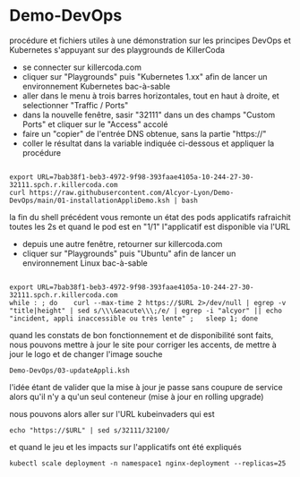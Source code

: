 # Demo-DevOps
procédure et fichiers utiles à une démonstration sur les principes DevOps et Kubernetes
s'appuyant sur des playgrounds de KillerCoda

- se connecter sur killercoda.com
- cliquer sur "Playgrounds" puis "Kubernetes 1.xx" afin de lancer un environnement Kubernetes bac-à-sable
- aller dans le menu à trois barres horizontales, tout en haut à droite, et selectionner "Traffic / Ports"
- dans la nouvelle fenêtre, sasir "32111" dans un des champs "Custom Ports" et cliquer sur le "Access" accolé
- faire un "copier" de l'entrée DNS obtenue, sans la partie "https://"
- coller le résultat dans la variable indiquée ci-dessous et appliquer la procédure

```

export URL=7bab38f1-beb3-4972-9f98-393faae4105a-10-244-27-30-32111.spch.r.killercoda.com 
curl https://raw.githubusercontent.com/Alcyor-Lyon/Demo-DevOps/main/01-installationAppliDemo.ksh | bash

```

la fin du shell précédent vous remonte un état des pods applicatifs rafraichit toutes les 2s
et quand le pod est en "1/1" l"applicatif est disponible via l'URL

- depuis une autre fenêtre, retourner sur killercoda.com
- cliquer sur "Playgrounds" puis "Ubuntu" afin de lancer un environnement Linux bac-à-sable

```

export URL=7bab38f1-beb3-4972-9f98-393faae4105a-10-244-27-30-32111.spch.r.killercoda.com 
while : ; do    curl --max-time 2 https://$URL 2>/dev/null | egrep -v "title|height" | sed s/\\\&eacute\\\;/e/ | egrep -i "alcyor" || echo "incident, appli inaccessible ou très lente" ;   sleep 1; done

```

quand les constats de bon fonctionnement et de disponibilité sont faits, 
nous pouvons mettre à jour le site pour corriger les accents, de mettre à jour le logo et de changer l'image souche

```
Demo-DevOps/03-updateAppli.ksh

```

l'idée étant de valider que la mise à jour je passe sans coupure de service alors qu'il n'y a qu'un seul conteneur 
(mise à jour en rolling upgrade)

nous pouvons alors aller sur l'URL kubeinvaders qui est
``` 
echo "https://$URL" | sed s/32111/32100/
``` 

et quand le jeu et les impacts sur l'applicatifs ont été expliqués

```
kubectl scale deployment -n namespace1 nginx-deployment --replicas=25
```


